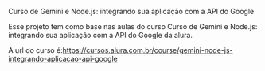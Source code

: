 Curso de Gemini e Node.js: integrando sua aplicação com a API do Google

Esse projeto tem como base nas aulas do curso Curso de
Gemini e Node.js: integrando sua aplicação com a API do Google da alura.

A url do curso é:https://cursos.alura.com.br/course/gemini-node-js-integrando-aplicacao-api-google
